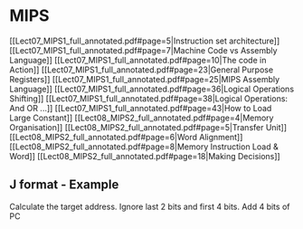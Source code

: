 # MIPS
<span class="center-menu">[[Lect07_MIPS1_full_annotated.pdf#page=5\|Instruction set architecture]]
[[Lect07_MIPS1_full_annotated.pdf#page=7\|Machine Code vs Assembly Language]]
[[Lect07_MIPS1_full_annotated.pdf#page=10\|The code in Action]]
[[Lect07_MIPS1_full_annotated.pdf#page=23\|General Purpose Registers]]
[[Lect07_MIPS1_full_annotated.pdf#page=25\|MIPS Assembly Language]]
[[Lect07_MIPS1_full_annotated.pdf#page=36\|Logical Operations Shifting]]
[[Lect07_MIPS1_full_annotated.pdf#page=38\|Logical Operations: And OR ...]]
[[Lect07_MIPS1_full_annotated.pdf#page=43\|How to Load Large Constant]]
[[Lect08_MIPS2_full_annotated.pdf#page=4\|Memory Organisation]]
[[Lect08_MIPS2_full_annotated.pdf#page=5\|Transfer Unit]]
[[Lect08_MIPS2_full_annotated.pdf#page=6\|Word Alignment]]
[[Lect08_MIPS2_full_annotated.pdf#page=8\|Memory Instruction Load & Word]]
[[Lect08_MIPS2_full_annotated.pdf#page=18\|Making Decisions]]
</span>
## J format - Example

Calculate the target address. 
Ignore last 2 bits and first 4 bits.
Add 4 bits of PC
